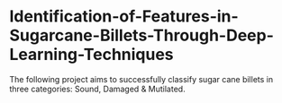 # Identification-of-Features-in-Sugarcane-Billets-Through-Deep-Learning-Techniques
The following project aims to successfully classify sugar cane billets in three categories: Sound, Damaged &amp; Mutilated.
